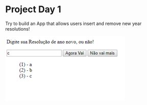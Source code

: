 # Project Day 1

Try to build an App that allows users insert and remove new year resolutions!

![Image](./image.png)
